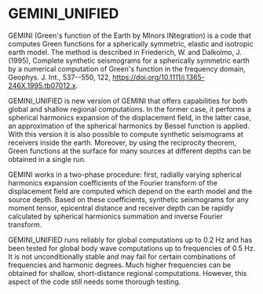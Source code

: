 # GEMINI_UNIFIED
GEMINI (Green's function of the Earth by MInors INtegration) is a code that computes Green functions for a spherically symmetric, elastic and isotropic earth model. The method is described in Friederich, W. and Dalkolmo, J. (1995), Complete synthetic seismograms for a spherically symmetric earth by a numerical computation of Green's function in the frequency domain, Geophys. J. Int., 537--550, 122,
https://doi.org/10.1111/j.1365-246X.1995.tb07012.x.

GEMINI_UNIFIED is new version of GEMINI that offers capabilities for both global and shallow regional computations. In the former case, it performs a spherical harmonics expansion of the displacement field, in the latter case, an approximation of the spherical harmonics by Bessel function is applied. With this version it is also possible to compute synthetic seismograms at receivers inside the earth. Moreover, by using the reciprocity theorem, Green functions at the surface for many sources at different depths can be obtained in a single run.

GEMINI works in a two-phase procedure: first, radially varying spherical harmonics expansion coefficients of the Fourier transform of the displacement field are computed which depend on the earth model and the source depth. Based on these coefficients, synthetic seismograms for any moment tensor, epicentral distance and receiver depth can be rapidly calculated by spherical harmionics summation and inverse Fourier transform.

GEMINI_UNIFIED runs reliably for global computations up to 0.2 Hz and has been tested for global body wave computations up to frequencies of 0.5 Hz. It is not unconditionally stable and may fail for certain combinations of frequencies and harmonic degrees. Much higher frequencies can be obtained for shallow, short-distance regional computations. However, this aspect of the code still needs some thorough testing.
